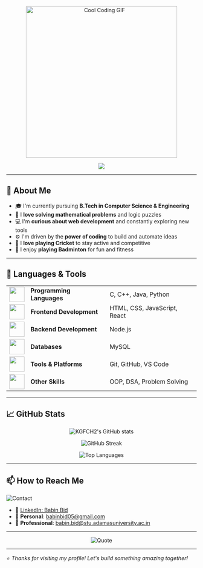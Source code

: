 <p align="center">
  <img src="https://camo.githubusercontent.com/b10adeab3c8d0e1d0710916c33407f73ae62dc32df2eacf8b714211bbd74e70a/68747470733a2f2f692e6962622e636f2f794e396b4c58682f64646a6b3336732d33366537333665642d613366352d346561642d626335612d3230353561643739643861372e676966" width="400" alt="Cool Coding GIF" />
</p>

<p align="center">
  <img src="https://readme-typing-svg.demolab.com?font=Fira+Code&size=24&duration=1500&pause=800&center=true&vCenter=true&width=700&height=60&lines=Computer+Science+Engineer;Learning+Web+Development;Maths+Lover;Problem+Solver;Brainstorming;Radical+Collaboration" />
</p>

---


## 🧠 About Me

- 🎓 I'm currently pursuing **B.Tech in Computer Science & Engineering**
- 🧮 I **love solving mathematical problems** and logic puzzles
- 💻 I'm **curious about web development** and constantly exploring new tools
- ⚙️ I'm driven by the **power of coding** to build and automate ideas
- 🏏 I **love playing Cricket** to stay active and competitive
- 🏸 I enjoy **playing Badminton** for fun and fitness

---


## 🚀 Languages & Tools

<table align="center">
  <tr>
    <td><img src="https://media.giphy.com/media/IdyAQJVN2kVPNUrojM/giphy.gif" width="40"></td>
    <td><strong>Programming Languages</strong></td>
    <td>C, C++, Java, Python</td>
  </tr>
  <tr>
    <td><img src="https://media.giphy.com/media/fsEaZldNC8A1PJ3mwp/giphy.gif" width="40"></td>
    <td><strong>Frontend Development</strong></td>
    <td>HTML, CSS, JavaScript, React</td>
  </tr>
  <tr>
    <td><img src="https://media.giphy.com/media/f3iwJFOVOwuy7K6FFw/giphy.gif" width="40"></td>
    <td><strong>Backend Development</strong></td>
    <td>Node.js</td>
  </tr>
  <tr>
    <td><img src="https://media.giphy.com/media/3o7TKtnuHOHHUjR38Y/giphy.gif" width="40"></td>
    <td><strong>Databases</strong></td>
    <td>MySQL</td>
  </tr>
  <tr>
    <td><img src="https://media.giphy.com/media/WFZvB7VIXBgiz3oDXE/giphy.gif" width="40"></td>
    <td><strong>Tools & Platforms</strong></td>
    <td>Git, GitHub, VS Code</td>
  </tr>
  <tr>
    <td><img src="https://media.giphy.com/media/qgQUggAC3Pfv687qPC/giphy.gif" width="40"></td>
    <td><strong>Other Skills</strong></td>
    <td>OOP, DSA, Problem Solving</td>
  </tr>
</table>

---

## 📈 GitHub Stats

<p align="center">
  <img src="https://github-readme-stats.vercel.app/api?username=KGFCH2&show_icons=true&theme=tokyonight" alt="KGFCH2's GitHub stats" />
</p>

<p align="center">
  <img src="https://github-readme-streak-stats.herokuapp.com/?user=KGFCH2&theme=tokyonight" alt="GitHub Streak" />
</p>

<p align="center">
  <img src="https://github-readme-stats.vercel.app/api/top-langs/?username=KGFCH2&layout=compact&theme=tokyonight" alt="Top Languages" />
</p>

---

## 📫 How to Reach Me

![Contact](https://img.shields.io/badge/-Contact_Me-181717?style=for-the-badge&logo=gmail&logoColor=white)

- 🔗 [LinkedIn: Babin Bid](https://www.linkedin.com/in/babin-bid-853728293/?originalSubdomain=in)  
- 📧 **Personal**: [babinbid05@gmail.com](mailto:babinbid05@gmail.com)  
- 📧 **Professional**: [babin.bid@stu.adamasuniversity.ac.in](mailto:babin.bid@stu.adamasuniversity.ac.in)

---

<p align="center">
  <img src="https://quotes-github-readme.vercel.app/api?type=horizontal&theme=merko" alt="Quote" />
</p>

---

⭐ *Thanks for visiting my profile! Let's build something amazing together!*
